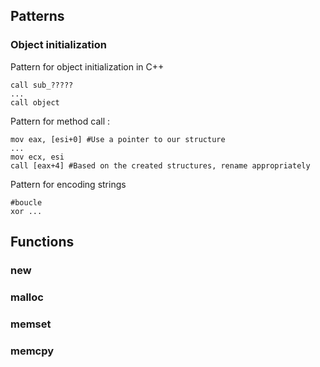 
## Patterns
### Object initialization
Pattern for object initialization in C++
```
call sub_?????
...
call object
```
Pattern for method call : 
```
mov eax, [esi+0] #Use a pointer to our structure
...
mov ecx, esi
call [eax+4] #Based on the created structures, rename appropriately 
```
Pattern for encoding strings
```
#boucle
xor ...
```
## Functions
### new
### malloc
### memset
### memcpy

